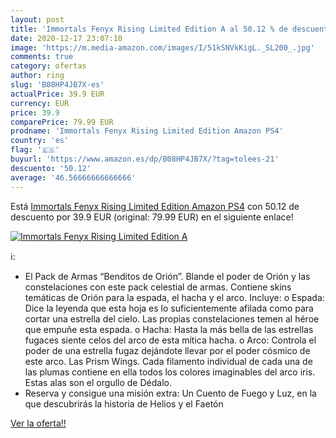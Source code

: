 ```yaml
---
layout: post
title: 'Immortals Fenyx Rising Limited Edition A al 50.12 % de descuento'
date: 2020-12-17 23:07:10
image: 'https://m.media-amazon.com/images/I/51kSNVkKigL._SL200_.jpg'
comments: true
category: ofertas
author: ring
slug: 'B08HP4JB7X-es'
actualPrice: 39.9 EUR
currency: EUR
price: 39.9
comparePrice: 79.99 EUR
prodname: 'Immortals Fenyx Rising Limited Edition Amazon PS4'
country: 'es'
flag: '🇪🇸'
buyurl: 'https://www.amazon.es/dp/B08HP4JB7X/?tag=tolees-21'
descuento: '50.12'
average: '46.56666666666666'
---
```


Está [Immortals Fenyx Rising Limited Edition Amazon PS4](https://www.amazon.es/dp/B08HP4JB7X/?tag=tolees-21) con 50.12 de descuento por 39.9 EUR (original: 79.99 EUR) en el siguiente enlace!

[![Immortals Fenyx Rising Limited Edition A](https://m.media-amazon.com/images/I/51kSNVkKigL._SL200_.jpg)](https://www.amazon.es/dp/B08HP4JB7X/?tag=tolees-21)

ℹ️:

- El Pack de Armas “Benditos de Orión”. Blande el poder de Orión y las constelaciones con este pack celestial de armas. Contiene skins temáticas de Orión para la espada, el hacha y el arco. Incluye: o Espada: Dice la leyenda que esta hoja es lo suficientemente afilada como para cortar una estrella del cielo. Las propias constelaciones temen al héroe que empuñe esta espada. o Hacha: Hasta la más bella de las estrellas fugaces siente celos del arco de esta mítica hacha. o Arco: Controla el poder de una estrella fugaz dejándote llevar por el poder cósmico de este arco. Las Prism Wings. Cada filamento individual de cada una de las plumas contiene en ella todos los colores imaginables del arco iris. Estas alas son el orgullo de Dédalo.
- Reserva y consigue una misión extra: Un Cuento de Fuego y Luz, en la que descubrirás la historia de Helios y el Faetón

[Ver la oferta!!](https://www.amazon.es/dp/B08HP4JB7X/?tag=tolees-21)
